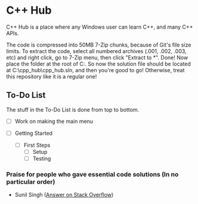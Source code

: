 # C++ Hub
C++ Hub is a place where any Windows user can learn C++, and many C++ APIs.

The code is compressed into 50MB 7-Zip chunks, because of Git's file size limits. To extract the code, select all numbered archives (.001, .002, .003, etc) and right click, go to 7-Zip menu, then click "Extract to *\". Done! Now place the folder at the root of C:\. So now the solution file should be located at C:\cpp_hub\cpp_hub.sln, and then you're good to go!
Otherwise, treat this repository like it is a regular one!

## To-Do List
The stuff in the To-Do List is done from top to bottom.

* [ ] Work on making the main menu

* [ ] Getting Started
    * [ ] First Steps
        * [ ] Setup
        * [ ] Testing

### Praise for people who gave essential code solutions (In no particular order)
* Sunil Singh ([Answer on Stack Overflow][1])

[1]: https://stackoverflow.com/a/35173003

